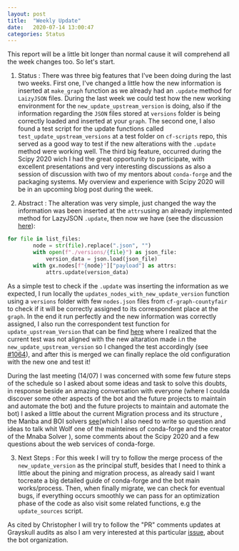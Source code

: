 ```yaml
---
layout: post
title:  "Weekly Update"
date:   2020-07-14 13:00:47
categories: Status
---
```


  This report will be a little bit longer than normal cause it will comprehend all the week changes too. So let's start.
  
  1. Status : There was three big features that I've been doing during the last two weeks. First one, I've changed a little how the new information is inserted at `make_graph` function as we already had an `.update` method for `LaizyJSON` files. During the last week we could test how the new working environment for the `new_update_upstream_version` is doing, also if the information regarding the `JSON` files stored at `versions` folder is being correctly loaded and inserted at your `graph`. The second one, I also found a test script for the update functions called `test_update_upstream_versions` at a test folder on `cf-scripts` repo, this served as a good way to test if the new alterations with the `.update` method were working well. The third big feature, occurred during the Scipy 2020 wich I had the great opportunity to participate, with excellent presentations and very interesting discussions as also a session of discussion with two of my mentors about `conda-forge` and the packaging systems. My overview and experience with Scipy 2020 will be in an upcoming blog post during the week.

  2. Abstract :  The alteration was very simple, just changed the way the information was been inserted at the `attrs`using an already implemented method for LazyJSON `.update`, then now we have (see the discussion [here](https://github.com/regro/cf-scripts/pull/1050)):
```python
for file in list_files:
        node = str(file).replace(".json", "")
        with open(f"./versions/{file}") as json_file:
            version_data = json.load(json_file)
        with gx.nodes[f"{node}"]["payload"] as attrs:
            attrs.update(version_data)
```
As a simple test to check if the `.update` was inserting the information as we expected, I run locally the `updates_nodes_with_new_update_version` function using a `versions` folder with few `nodes.json` files from `cf-graph-countyfair` to check if it will be correctly assigned to its correspondent place at the `graph`.  In the end it run perfectly and the new information was correctly assigned, I also run the correspondent test function for `update_upstream_Version` that can be find [here](https://github.com/regro/cf-scripts/blob/master/tests/test_upstream_versions.py) where I realized that the current test was not aligned with the new altaration made i.n the `new_update_upstream_version` so I changed the test accordingly (see [#1064]), and after this is merged we can finally replace the old configuration with the new one and test it!
  
During the last meeting (14/07) I was concerned with some few future steps of the schedule so I asked about some ideas and task to solve this doubts,  in response beside an amazing conversation with everyone (where I coulda discover some other aspects of the bot and the future projects to maintain and automate the bot) and the future projects to maintain and automate the bot) I asked a little about the current Migration process and its structure , the Manba and BOI solvers [see](https://medium.com/@QuantStack/open-software-packaging-for-science-61cecee7fc23)(which I also need to write so question and ideas to talk whit Wolf one of the mainteines of conda-forge and the creator of the Mnaba Solver ), some comments about the Scipy 2020 and a few questions about the web services of conda-forge.

  3. Next Steps : For this week I will try to follow the merge process of the `new_update_version` as the principal stuff, besides that I need to think a little about the pining and migration process, as already said I want tocreate a big detailed guide of conda-forge and the bot main works/process. Then, when finally migrate, we can check for eventual bugs, if everything occurs smoothly we can pass for an optimization phase of the code as also visit some related functions, e.g the `update_sources` script.

As cited by Christopher I will try to follow the "PR" comments updates at Grayskull audits as also I am very interested at this particular [issue](https://github.com/regro/cf-scripts/issues/657), about the bot organization.

[#1064]:https://github.com/regro/cf-scripts/pull/1064
